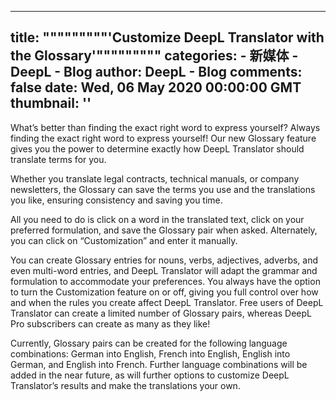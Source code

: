 
---
title: """""""""'Customize DeepL Translator with the Glossary'"""""""""
categories: 
    - 新媒体
    - DeepL - Blog
author: DeepL - Blog
comments: false
date: Wed, 06 May 2020 00:00:00 GMT
thumbnail: ''
---

<div>   
<p>     What’s better than finding the exact right word to express yourself? Always finding the exact right word to express yourself! Our new Glossary feature gives you the power to determine exactly how DeepL Translator should translate terms for you.     </p>     <p>     Whether you translate legal contracts, technical manuals, or company newsletters, the Glossary can save the terms you use and the translations you like, ensuring consistency and saving you time.     </p>     <p>     All you need to do is click on a word in the translated text, click on your preferred formulation, and save the Glossary pair when asked. Alternately, you can click on “Customization” and enter it manually.     </p>     <p>     You can create Glossary entries for nouns, verbs, adjectives, adverbs, and even multi-word entries, and DeepL Translator will adapt the grammar and formulation to accommodate your preferences. You always have the option to turn the Customization feature on or off, giving you full control over how and when the rules you create affect DeepL Translator. Free users of DeepL Translator can create a limited number of Glossary pairs, whereas DeepL Pro subscribers can create as many as they like!     </p>     <p>     Currently, Glossary pairs can be created for the following language combinations: German into English, French into English, English into German, and English into French. Further language combinations will be added in the near future, as will further options to customize DeepL Translator’s results and make the translations your own.     </p>  
</div>
            